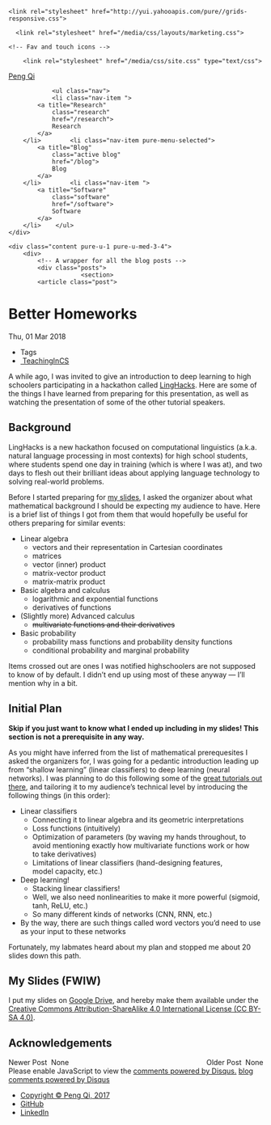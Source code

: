 <!DOCTYPE html>
<html lang="en" class="yui3-js-enabled" itemscope itemtype="http://schema.org/Thing">
<head>
   <meta charset="utf-8">

  <!-- Always force latest IE rendering engine (even in intranet) & Chrome Frame
       Remove this if you use the .htaccess -->
  <meta http-equiv="X-UA-Compatible" content="">
  <meta http-equiv="Content-Type" content="text/html; charset=utf8" />
  <meta name="robots" content="all" />
  <meta name="googlebot" content="all" />

  <title>Better Homeworks</title>
  <meta name="description" content="Talking to a Less-Technical Audience
">
  <meta name="keywords" content="">
  <meta name="author" content="Peng Qi">

  <!--  Mobile viewport optimized: j.mp/bplateviewport -->
  <meta name="viewport" content="width=device-width, initial-scale=1.0">
    <link rel="stylesheet" href="http://yui.yahooapis.com/pure/0.4.2/pure.css">
  <link rel="stylesheet" href="/media/css/syntax.css" type="text/css">
  <link rel="stylesheet" href="/media/js/fancybox/jquery.fancybox.css" type="text/css">
  <link rel="stylesheet" href="/media/css/main-grid.css" type="text/css">
  <!--[if lte IE 8]>

    <link rel="stylesheet" href="http://yui.yahooapis.com/pure//grids-responsive-old-ie.css">

<![endif]-->
<!--[if gt IE 8]><!-->

    <link rel="stylesheet" href="http://yui.yahooapis.com/pure//grids-responsive.css">

<!--<![endif]-->
<!--[if lte IE 8]>
      <link rel="stylesheet" href="/media/css/layouts/marketing-old-ie.css">
  <![endif]-->
  <!--[if gt IE 8]><!-->
      <link rel="stylesheet" href="/media/css/layouts/marketing.css">
  <!--<![endif]-->
  <script type="text/javascript" src="/media/js/main.js"></script>

  
  <!-- HTML5 shim, for IE6-8 support of HTML5 elements -->
  <!--[if lt IE 9]>
    <script src="media/js/html5shiv.js"></script>
  <![endif]-->

    <!-- Fav and touch icons -->
  <link rel="shortcut icon" href="/favicon.ico">
  
        <link rel="stylesheet" href="/media/css/site.css" type="text/css">
  <link rel="stylesheet" href="//cdnjs.cloudflare.com/ajax/libs/highlight.js/9.12.0/styles/default.min.css">
  <script src="//cdnjs.cloudflare.com/ajax/libs/highlight.js/9.12.0/highlight.min.js"></script>
  <script>hljs.initHighlightingOnLoad();</script>
</head>

<body>

<div class="header">
    <div class="home-menu pure-menu pure-menu-open pure-menu-horizontal pure-menu-fixed">
        <a class="pure-menu-heading" href="/index.html">Peng Qi</a>

                <ul class="nav">
                <li class="nav-item ">
            <a title="Research"
                class="research"
                href="/research">
                Research
            </a>
        </li>        <li class="nav-item pure-menu-selected">
            <a title="Blog"
                class="active blog"
                href="/blog">
                Blog
            </a>
        </li>        <li class="nav-item ">
            <a title="Software"
                class="software"
                href="/software">
                Software
            </a>
        </li>    </ul>
    </div>
</div>

<div id="layout" class="pure-g">

    <div class="content pure-u-1 pure-u-med-3-4">
        <div>
            <!-- A wrapper for all the blog posts -->
            <div class="posts">
                        <section>
            <article class="post">

<div class="title"><h1 itemprop="name">
    Better&nbsp;Homeworks
</h1></div>
<time datetime="2018-03-01">
    Thu, 01 Mar 2018
</time>

<div>

<ul class="tags clear">
<li><span class="lighter" >Tags</span></li>
<li>
    <a class="tag pure-button" href="/blog/tags/TeachingInCS.html">&nbsp;TeachingInCS
    </a>
</li>
</ul>
</div>

<div class="postcontent">
<p>A while ago, I was invited to give an introduction to deep learning to high schoolers participating in a hackathon called <a href="http://linghacks.weebly.com/">LingHacks</a>. Here are some of the things I have learned from preparing for this presentation, as well as watching the presentation of some of the other&nbsp;tutorial&nbsp;speakers.</p>
<h2 id="background">Background</h2>
<p>LingHacks is a new hackathon focused on computational linguistics (a.k.a. natural language processing in most contexts) for high school students, where students spend one day in training (which is where I was at), and two days to flesh out their brilliant ideas about applying language technology to solving&nbsp;real-world&nbsp;problems.</p>
<p>Before I started preparing for <a href="#my-slides">my slides</a>, I asked the organizer about what mathematical background I should be expecting my audience to have. Here is a brief list of things I got from them that would hopefully be useful for others preparing for&nbsp;similar&nbsp;events:</p>
<ul>
<li>Linear algebra<ul>
<li>vectors and their representation in&nbsp;Cartesian&nbsp;coordinates</li>
<li>matrices</li>
<li>vector&nbsp;(inner)&nbsp;product</li>
<li>matrix-vector&nbsp;product</li>
<li>matrix-matrix&nbsp;product</li>
</ul>
</li>
<li>Basic algebra and calculus<ul>
<li>logarithmic and&nbsp;exponential&nbsp;functions</li>
<li>derivatives&nbsp;of&nbsp;functions</li>
</ul>
</li>
<li>(Slightly more) Advanced calculus<ul>
<li><del>multivariate functions and their derivatives</del></li>
</ul>
</li>
<li>Basic probability<ul>
<li>probability mass functions and probability&nbsp;density&nbsp;functions</li>
<li>conditional probability and&nbsp;marginal&nbsp;probability</li>
</ul>
</li>
</ul>
<p>Items crossed out are ones I was notified highschoolers are not supposed to know of by default. I didn&#8217;t end up using most of these anyway &#8212; I&#8217;ll mention why in&nbsp;a&nbsp;bit.</p>
<h2 id="initial-plan">Initial&nbsp;Plan</h2>
<p><strong>Skip if you just want to know what I ended up including in my slides! This section is not a prerequisite in&nbsp;any&nbsp;way.</strong></p>
<p>As you might have inferred from the list of mathematical prerequesites I asked the organizers for, I was going for a pedantic introduction leading up from &#8220;shallow learning&#8221; (linear classifiers) to deep learning (neural networks). I was planning to do this following some of the <a href="https://nlp.stanford.edu/courses/NAACL2013/NAACL2013-Socher-Manning-DeepLearning.pdf">great tutorials out there</a>, and tailoring it to my audience&#8217;s technical level by introducing the following things (in&nbsp;this&nbsp;order):</p>
<ul>
<li>Linear classifiers<ul>
<li>Connecting it to linear algebra and its&nbsp;geometric&nbsp;interpretations</li>
<li>Loss&nbsp;functions&nbsp;(intuitively)</li>
<li>Optimization of parameters (by waving my hands throughout, to avoid mentioning exactly how multivariate functions work or how to&nbsp;take&nbsp;derivatives)</li>
<li>Limitations of linear classifiers (hand-designing features, model&nbsp;capacity,&nbsp;etc.)</li>
</ul>
</li>
<li>Deep learning!<ul>
<li>Stacking&nbsp;linear&nbsp;classifiers!</li>
<li>Well, we also need nonlinearities to make it more powerful (sigmoid, tanh,&nbsp;ReLU,&nbsp;etc.)</li>
<li>So many different kinds of networks (<span class="caps"><span class="caps">CNN</span></span>, <span class="caps"><span class="caps">RNN</span></span>,&nbsp;etc.)</li>
</ul>
</li>
<li>By the way, there are such things called word vectors you&#8217;d need to use as your input to&nbsp;these&nbsp;networks</li>
</ul>
<p>Fortunately, my labmates heard about my plan and stopped me about 20 slides down&nbsp;this&nbsp;path.</p>
<h2 id="wzxhzdk0wzxhzdk1-my-slides-fwiw"><a name="my-slides"></a> My Slides&nbsp;(<span class="caps"><span class="caps">FWIW</span></span>)</h2>
<p>I put my slides on <a href="https://docs.google.com/presentation/d/1ZhAwRlyMkOClLY-6An4h211i0-EgecwGAir671Shh_c/edit?usp=sharing">Google Drive</a>, and hereby make them available under the <a href="https://creativecommons.org/licenses/by-sa/4.0/">Creative Commons Attribution-ShareAlike 4.0 International License (<span class="caps"><span class="caps">CC</span></span> <span class="caps"><span class="caps">BY</span></span>-<span class="caps"><span class="caps">SA</span></span> 4.0)</a>.</p>
<h2 id="acknowledgements">Acknowledgements</h2></div>

<div style="float:left"><span class="lighter">Newer Post</span>&nbsp;
None
</div>

<div style="float:right"><span class="lighter">Older Post</span>&nbsp;
None
</div>
<br>
<div id="disqus_thread"></div>
<script type="text/javascript">
    /* * * CONFIGURATION VARIABLES: EDIT BEFORE PASTING INTO YOUR WEBPAGE * * */
    var disqus_shortname = 'pengqishomepage'; // required: replace example with your forum shortname

    /* * * DON'T EDIT BELOW THIS LINE * * */
    (function() {
        var dsq = document.createElement('script'); dsq.type = 'text/javascript'; dsq.async = true;
        dsq.src = 'http://' + disqus_shortname + '.disqus.com/embed.js';
        (document.getElementsByTagName('head')[0] || document.getElementsByTagName('body')[0]).appendChild(dsq);
    })();
</script>
<noscript>Please enable JavaScript to view the <a href="http://disqus.com/?ref_noscript">comments powered by Disqus.</a></noscript>
<a href="http://disqus.com" class="dsq-brlink">blog comments powered by <span class="logo-disqus">Disqus</span></a>
</article>            </section>
                        <div class="footer">
                <div id="sociallinks" class="clear" style="font-size:10px;"></div>
                <div class="pure-menu pure-menu-horizontal pure-menu-open">
                    <ul>
                        <li><a href="http://purecss.io/">Copyright &copy; Peng Qi, 2017</a></li>
                        <li><a href="http://github.com/qipeng/">GitHub</a></li>
                        <li><a href="http://www.linkedin.com/pub/peng-qi/90/800/395/">LinkedIn</a></li>
                    </ul>
                </div>
            </div>
        </div>
    </div>
</div>

<script src="//ajax.googleapis.com/ajax/libs/jquery/1.10.1/jquery.min.js"></script>
<script src="//ajax.googleapis.com/ajax/libs/jqueryui/1.10.3/jquery-ui.min.js"></script>
<script>
window.jQuery || document.write("<script src=\"/media/js/jquery.min.js\"><\/script>")
</script>
<script type="text/javascript" src="/media/js/fancybox/jquery.fancybox.pack.js"></script>
<script type="text/javascript">$(function(){loadsociallinks();loadimg();});</script>

<script src="http://yui.yahooapis.com/3.14.1/build/yui/yui.js"></script>
<script>
YUI().use('node-base', 'node-event-delegate', function (Y) {
    // This just makes sure that the href="#" attached to the <a> elements
    // don't scroll you back up the page.
    Y.one('body').delegate('click', function (e) {
        e.preventDefault();
    }, 'a[href="#"]');
});
</script>


</div>

  <!-- Javascript at the bottom for fast page loading -->

  
  <!--[if lt IE 7 ]>
    <script src="/media/js/libs/dd_belatedpng.js"></script>
    <script>DD_belatedPNG.fix('img, .png_bg'); // Fix any <img> or .png_bg bg-images. Also, please read goo.gl/mZiyb </script>
  <![endif]--><script>
  (function(i,s,o,g,r,a,m){i['GoogleAnalyticsObject']=r;i[r]=i[r]||function(){
  (i[r].q=i[r].q||[]).push(arguments)},i[r].l=1*new Date();a=s.createElement(o),
  m=s.getElementsByTagName(o)[0];a.async=1;a.src=g;m.parentNode.insertBefore(a,m)
  })(window,document,'script','//www.google-analytics.com/analytics.js','ga');

  ga('create', 'UA-26770326-1', 'qipeng.me');
  ga('require', 'displayfeatures');
  ga('send', 'pageview');
</script>
  
</body>
</html>